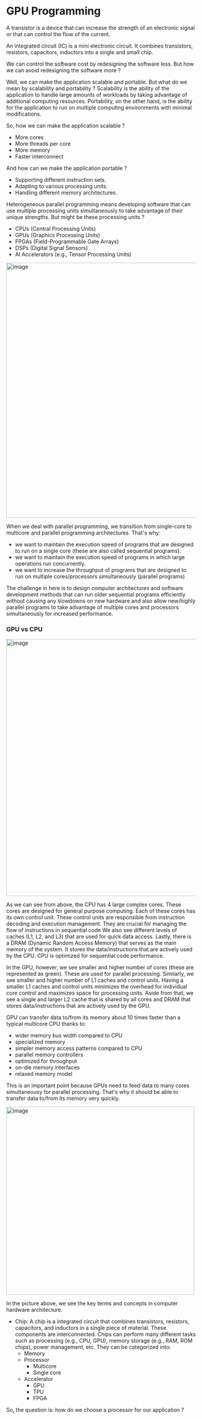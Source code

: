 # GPU Programming 

A transistor is a device that can increase the strength of an electronic signal or that can control the flow of the current. 

An integrated circuit (IC) is a mini electronic circuit. It combines transistors, resistors, capacitors, inductors into a single and small chip. 

We can control the software cost by redesigning the software less. But how we can avoid redesigning the software more ? 

Well, we can make the application scalable and portable. But what do we mean by scalability and portability ? Scalability is the ability of the application to handle large amounts of workloads by taking advantage of additional computing resources. Portability, on the other hand, is the ability for the application to run on multiple computing environments with minimal modifications.

So, how we can make the application scalable ? 

- More cores
- More threads per core
- More memory
- Faster interconnect

And how can we make the application portable ? 

- Supporting different instruction sets.
- Adapting to various processing units.
- Handling different memory architectures.

Heterogeneous parallel programming means developing software that can use multiple processing units simultaneously to take advantage of their unique strengths. But might be these processing units ?

- CPUs (Central Processing Units)
- GPUs (Graphics Processing Units)
- FPGAs (Field-Programmable Gate Arrays)
- DSPs (Digital Signal Sensors)
- AI Accelerators (e.g., Tensor Processing Units)

<img width="678" alt="image" src="https://github.com/user-attachments/assets/d0ac6f33-d0cb-40cf-925b-466eff31d22b">

When we deal with parallel programming, we transition from single-core to multicore and parallel programming architectures. That's why:

- we want to maintain the execution speed of programs that are designed to run on a single core (these are also called sequential programs).
- we want to maintain the execution speed of programs in which large operations run concurrently.
- we want to increase the throughput of programs that are designed to run on multiple cores/processors simultaneously (parallel programs)

The challenge in here is to design computer architectures and software development methods that can run older sequential programs efficiently without causing any slowdowns on new hardware and also allow new/highly parallel programs to take advantage of multiple cores and processors simultaneously for increased performance. 

### GPU vs CPU 

<img width="683" alt="image" src="https://github.com/user-attachments/assets/b5226712-6dc6-411a-859d-4b9d1c92fff2">

As we can see from above, the CPU has 4 large complex cores. These cores are designed for general purpose computing. Each of these cores has its own control unit. These control units are responsible from instruction decoding and execution management. They are crucial for managing the flow of instructions in sequential code We also see different levels of caches (L1, L2, and L3) that are used for quick data access. Lastly, there is a DRAM (Dynamic Random Access Memory) that serves as the main memory of the system. It stores the data/instructions that are actively used by the CPU. CPU is optimized for sequential code performance. 

In the GPU, however, we see smaller and higher number of cores (these are represented as green). These are used for parallel processing. Similarly, we see smaller and higher number of L1 caches and control units. Having a smaller L1 caches and control units minimizes the overhead for individual core control and maximizes space for processing units. Aside from that, we see a single and larger L2 cache that is shared by all cores and DRAM that stores data/instructions that are actively used by the GPU.

GPU can transfer data to/from its memory about 10 times faster than a typical multicore CPU thanks to:

- wider memory bus width compared to CPU
- specialized memory
- simpler memory access patterns compared to CPU
- parallel memory controllers
- optimized for throughput
- on-die memory interfaces
- relaxed memory model

This is an important point because GPUs need to feed data to many cores simultaneousy for parallel processing. That's why it should be able to transfer data to/from its memory very quickly.

<img width="500" alt="image" src="https://github.com/user-attachments/assets/ee48dd71-fd18-4643-8ae9-fd18e2985398">

In the picture above, we see the key terms and concepts in computer hardware architecture.

- Chip: A chip is a integrated circuit that combines transistors, resistors, capacitors, and inductors in a single piece of material. These components are interconnected. Chips can perform many different tasks such as processing (e.g., CPU, GPU), memory storage (e.g., RAM, ROM chips), power management, etc. They can be categorized into:
  - Memory
  - Processor
    - Multicore
    - Single core  
  - Accelerator
    - GPU
    - TPU
    - FPGA
   
So, the question is: how do we choose a processor for our application ? 







